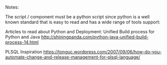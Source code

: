 Notes:

The script / component must be a python script since python is a well known standard that is easy to read and has a wide range of tools support:


Articles to read about Python and Deployment:
Unified Build process for Python and Java
http://shiningpanda.com/python-java-unified-build-process-14.html


PLSQL Inspiration
https://tonguc.wordpress.com/2007/09/06/how-do-you-automate-change-and-release-management-for-plsql-language/
